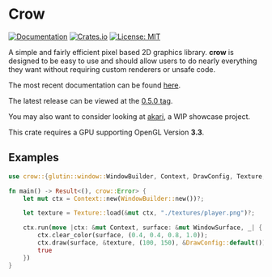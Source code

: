 # Crow

[![Documentation][di]][dl] [![Crates.io][ri]][rl] [![License: MIT][li]][ll]

[di]: https://docs.rs/crow/badge.svg
[dl]: https://docs.rs/crow

[ri]: https://img.shields.io/crates/v/crow.svg
[rl]: https://crates.io/crates/crow/

[li]: https://img.shields.io/badge/License-MIT-blue.svg
[ll]: ./LICENSE

A simple and fairly efficient pixel based 2D graphics library. **crow** is designed to be easy to use and
should allow users to do nearly everything they want without requiring custom renderers or unsafe code.

The most recent documentation can be found [here](https://docs.rs/crow).

The latest release can be viewed at the [0.5.0 tag](https://github.com/lcnr/crow/tree/v0.5.0).

You may also want to consider looking at [akari](https://github.com/lcnr/akari), a WIP showcase project.

This crate requires a GPU supporting OpenGL Version **3.3**.

## Examples

```rust
use crow::{glutin::window::WindowBuilder, Context, DrawConfig, Texture, WindowSurface};

fn main() -> Result<(), crow::Error> {
    let mut ctx = Context::new(WindowBuilder::new())?;

    let texture = Texture::load(&mut ctx, "./textures/player.png")?;

    ctx.run(move |ctx: &mut Context, surface: &mut WindowSurface, _| {
        ctx.clear_color(surface, (0.4, 0.4, 0.8, 1.0));
        ctx.draw(surface, &texture, (100, 150), &DrawConfig::default());
        true
    })
}
```
